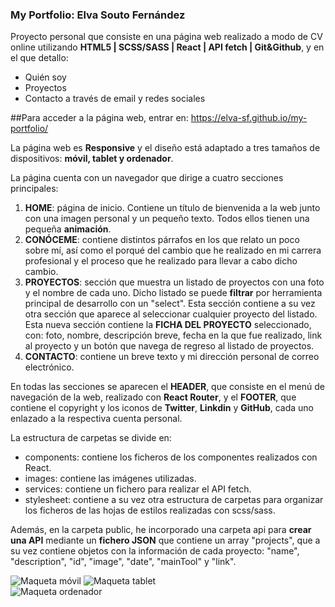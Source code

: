### My Portfolio: Elva Souto Fernández

Proyecto personal que consiste en una página web realizado a modo de CV online utilizando **HTML5 | SCSS/SASS | React | API fetch | Git&Github**, y en el que detallo:

- Quién soy
- Proyectos
- Contacto a través de email y redes sociales

##Para acceder a la página web, entrar en: https://elva-sf.github.io/my-portfolio/

La página web es **Responsive** y el diseño está adaptado a tres tamaños de dispositivos: **móvil, tablet y ordenador**.

La página cuenta con un navegador que dirige a cuatro secciones principales:

1. **HOME**: página de inicio. Contiene un título de bienvenida a la web junto con una imagen personal y un pequeño texto. Todos ellos tienen una pequeña **animación**.
2. **CONÓCEME**: contiene distintos párrafos en los que relato un poco sobre mí, así como el porqué del cambio que he realizado en mi carrera profesional y el proceso que he realizado para llevar a cabo dicho cambio.
3. **PROYECTOS**: sección que muestra un listado de proyectos con una foto y el nombre de cada uno. Dicho listado se puede **filtrar** por herramienta principal de desarrollo con un "select".
   Esta sección contiene a su vez otra sección que aparece al seleccionar cualquier proyecto del listado. Esta nueva sección contiene la **FICHA DEL PROYECTO** seleccionado, con: foto, nombre, descripción breve, fecha en la que fue realizado, link al proyecto y un botón que navega de regreso al listado de proyectos.
4. **CONTACTO**: contiene un breve texto y mi dirección personal de correo electrónico.

En todas las secciones se aparecen el **HEADER**, que consiste en el menú de navegación de la web, realizado con **React Router**, y el **FOOTER**, que contiene el copyright y los iconos de **Twitter**, **Linkdin** y **GitHub**, cada uno enlazado a la respectiva cuenta personal.

La estructura de carpetas se divide en:

- components: contiene los ficheros de los componentes realizados con React.
- images: contiene las imágenes utilizadas.
- services: contiene un fichero para realizar el API fetch.
- stylesheet: contiene a su vez otra estructura de carpetas para organizar los ficheros de las hojas de estilos realizadas con scss/sass.

Además, en la carpeta public, he incorporado una carpeta api para **crear una API** mediante un **fichero JSON** que contiene un array "projects", que a su vez contiene objetos con la información de cada proyecto: "name", "description", "id", "image", "date", "mainTool" y "link".

![Maqueta móvil](_src/images/myportfolioMobile.png)
![Maqueta tablet](_src/images/myportfolioTablet.png)  
![Maqueta ordenador](_src/images/myportfolioLaptop.png)
